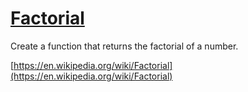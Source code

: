 # [Factorial](https://www.codewars.com/kata/57a049e253ba33ac5e000212) #

Create a function that returns the factorial of a number. 

[https://en.wikipedia.org/wiki/Factorial](https://en.wikipedia.org/wiki/Factorial)
